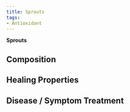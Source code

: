 ```yaml
---
title: Sprouts
tags:
- Antioxidant
---
```

**Sprouts**

## Composition

## Healing Properties

## Disease / Symptom Treatment

[^1]: **Title:** [ ]( )<br>
**Publication:** [ ]( )<br>
**Date:** <br>
**Study Type:** Animal Study, Commentary, Human Study: In Vitro - In Vivo - In Silico, Human: Case Report, Meta Analysis, Review<br>
**Author(s):** <br>
**Institution(s):** <br>
**Abstract:** <br>
**IPFS:** [ipfs.io](https://ipfs.io/ipfs/), [cloudflare-ipfs.com](https://cloudflare-ipfs.com/ipfs/)

[^2]: **Title:** [ ]( )<br>
**Publication:** [ ]( )<br>
**Date:** <br>
**Study Type:** Animal Study, Commentary, Human Study: In Vitro - In Vivo - In Silico, Human: Case Report, Meta Analysis, Review<br>
**Author(s):** <br>
**Institution(s):** <br>
**Abstract:** <br>
**IPFS:** [ipfs.io](https://ipfs.io/ipfs/), [cloudflare-ipfs.com](https://cloudflare-ipfs.com/ipfs/)